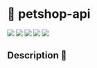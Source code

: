 # 🔗 petshop-api
<img src="https://img.shields.io/github/issues/mateuswgoettems/petshop-api"/>
<img src="https://img.shields.io/github/forks/mateuswgoettems/petshop-api"/>
<img src="https://https://img.shields.io/github/stars/mateuswgoettems/petshop-api"/>
<img src="https://img.shields.io/github/license/mateuswgoettems/petshop-api"/>
<img src="https://img.shields.io/github/followers/mateuswgoettems?style=social"/>


## Description 🚀
<p aling="center"></p>
